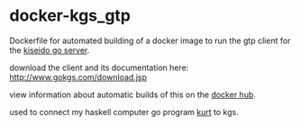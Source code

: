 docker-kgs_gtp
==============

Dockerfile for automated building of a docker image to run the gtp
client for the [kiseido go server].

download the client and its documentation here:
http://www.gokgs.com/download.jsp

view information about automatic builds of this on the [docker hub].

used to connect my haskell computer go program [kurt] to kgs.


[kiseido go server]: http://www.gokgs.com/
[docker hub]: https://registry.hub.docker.com/u/lefant/kgs_gtp/
[kurt]: https://github.com/lefant/kurt
